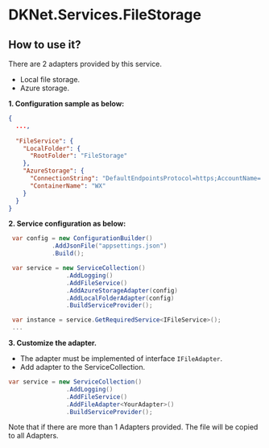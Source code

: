 # DKNet.Services.FileStorage

## How to use it?

There are 2 adapters provided by this service.

- Local file storage.
- Azure storage.

**1. Configuration sample as below:**

```json
{
  ...,
  
  "FileService": {
    "LocalFolder": {
      "RootFolder": "FileStorage"
    },
    "AzureStorage": {
      "ConnectionString": "DefaultEndpointsProtocol=https;AccountName=...;EndpointSuffix=core.windows.net",
      "ContainerName": "WX"
    }
  }
}
```

**2. Service configuration as below:**

```csharp
 var config = new ConfigurationBuilder()
            .AddJsonFile("appsettings.json")
            .Build();

 var service = new ServiceCollection()
                .AddLogging()
                .AddFileService()
                .AddAzureStorageAdapter(config)
                .AddLocalFolderAdapter(config)
                .BuildServiceProvider();

 var instance = service.GetRequiredService<IFileService>();
 ...
```

**3. Customize the adapter.**
- The adapter must be implemented of  interface `IFileAdapter`.
- Add adapter to the ServiceCollection.
```csharp
var service = new ServiceCollection()
                .AddLogging()
                .AddFileService()
                .AddFileAdapter<YourAdapter>()
                .BuildServiceProvider();
```
Note that if there are more than 1 Adapters provided. The file will be copied to all Adapters.
